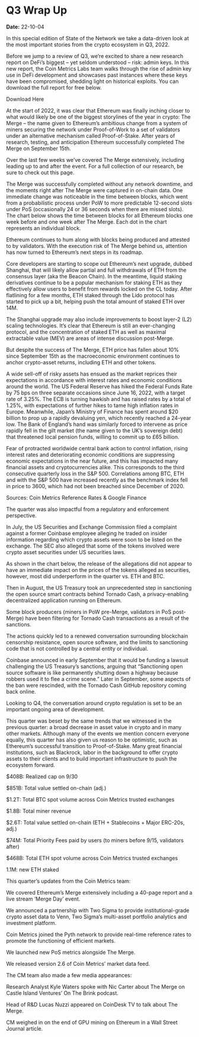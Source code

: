 # Q3 Wrap Up

**Date:** 22-10-04

In this special edition of State of the Network we take a data-driven look at the most important stories from the crypto ecosystem in Q3, 2022.

Before we jump to a review of Q3, we’re excited to share a new research report on DeFi’s biggest – yet seldom understood – risk: admin keys. In this new report, the Coin Metrics Labs team walks through the rise of admin key use in DeFi development and showcases past instances where these keys have been compromised, shedding light on historical exploits. You can download the full report for free below.

Download Here

At the start of 2022, it was clear that Ethereum was finally inching closer to what would likely be one of the biggest storylines of the year in crypto: The Merge – the name given to Ethereum’s ambitious change from a system of miners securing the network under Proof-of-Work to a set of validators under an alternative mechanism called Proof-of-Stake. After years of research, testing, and anticipation Ethereum successfully completed The Merge on September 15th.

Over the last few weeks we’ve covered The Merge extensively, including leading up to and after the event. For a full collection of our research, be sure to check out this page.

The Merge was successfully completed without any network downtime, and the moments right after The Merge were captured in on-chain data. One immediate change was noticeable in the time between blocks, which went from a probabilistic process under PoW to more predictable 12-second slots under PoS (occasionally 24 or 36 seconds when there are missed slots). The chart below shows the time between blocks for all Ethereum blocks one week before and one week after The Merge. Each dot in the chart represents an individual block.

Ethereum continues to hum along with blocks being produced and attested to by validators. With the execution risk of The Merge behind us, attention has now turned to Ethereum’s next steps in its roadmap.

Core developers are starting to scope out Ethereum’s next upgrade, dubbed Shanghai, that will likely allow partial and full withdrawals of ETH from the consensus layer (aka the Beacon Chain). In the meantime, liquid staking derivatives continue to be a popular mechanism for staking ETH as they effectively allow users to benefit from rewards locked on the CL today. After flatlining for a few months, ETH staked through the Lido protocol has started to pick up a bit, helping push the total amount of staked ETH over 14M.

The Shanghai upgrade may also include improvements to boost layer-2 (L2) scaling technologies. It’s clear that Ethereum is still an ever-changing protocol, and the concentration of staked ETH as well as maximal extractable value (MEV) are areas of intense discussion post-Merge.

But despite the success of The Merge, ETH price has fallen about 10% since September 15th as the macroeconomic environment continues to anchor crypto-asset returns, including ETH and other tokens.

A wide sell-off of risky assets has ensued as the market reprices their expectations in accordance with interest rates and economic conditions around the world. The US Federal Reserve has hiked the Federal Funds Rate by 75 bps on three separate occasions since June 16, 2022, with a target rate of 3.25%. The ECB is turning hawkish and has raised rates by a total of 1.25%, with expectations of further hikes to tame high inflation rates in Europe. Meanwhile, Japan’s Ministry of Finance has spent around $20 billion to prop up a rapidly devaluing yen, which recently reached a 24-year low. The Bank of England’s hand was similarly forced to intervene as price rapidly fell in the gilt market (the name given to the UK’s sovereign debt) that threatened local pension funds, willing to commit up to £65 billion.

Fear of protracted worldwide central bank action to control inflation, rising interest rates and deteriorating economic conditions are suppressing economic expectations in the near future, and this has impacted many financial assets and cryptocurrencies alike. This corresponds to the third consecutive quarterly loss in the S&P 500. Correlations among BTC, ETH and with the S&P 500 have increased recently as the benchmark index fell in price to 3600, which had not been breached since December of 2020.

Sources: Coin Metrics Reference Rates & Google Finance

The quarter was also impactful from a regulatory and enforcement perspective.

In July, the US Securities and Exchange Commission filed a complaint against a former Coinbase employee alleging he traded on insider information regarding which crypto assets were soon to be listed on the exchange. The SEC also alleged that some of the tokens involved were crypto asset securities under US securities laws.

As shown in the chart below, the release of the allegations did not appear to have an immediate impact on the prices of the tokens alleged as securities, however, most did underperform in the quarter vs. ETH and BTC.

Then in August, the US Treasury took an unprecedented step in sanctioning the open source smart contracts behind Tornado Cash, a privacy-enabling decentralized application running on Ethereum.

Some block producers (miners in PoW pre-Merge, validators in PoS post-Merge) have been filtering for Tornado Cash transactions as a result of the sanctions.

The actions quickly led to a renewed conversation surrounding blockchain censorship resistance, open source software, and the limits to sanctioning code that is not controlled by a central entity or individual.

Coinbase announced in early September that it would be funding a lawsuit challenging the US Treasury’s sanctions, arguing that “Sanctioning open source software is like permanently shutting down a highway because robbers used it to flee a crime scene.” Later in September, some aspects of the ban were rescinded, with the Tornado Cash GitHub repository coming back online.

Looking to Q4, the conversation around crypto regulation is set to be an important ongoing area of development.

This quarter was beset by the same trends that we witnessed in the previous quarter: a broad decrease in asset value in crypto and in many other markets. Although many of the events we mention concern everyone equally, this quarter has also given us reason to be optimistic, such as Ethereum’s successful transition to Proof-of-Stake. Many great financial institutions, such as Blackrock, labor in the background to offer crypto assets to their clients and to build important infrastructure to push the ecosystem forward.

$408B: Realized cap on 9/30

$851B: Total value settled on-chain (adj.)

$1.2T: Total BTC spot volume across Coin Metrics trusted exchanges

$1.8B: Total miner revenue

$2.6T: Total value settled on-chain (ETH + Stablecoins + Major ERC-20s, adj.)

$74M: Total Priority Fees paid by users (to miners before 9/15, validators after)

$468B: Total ETH spot volume across Coin Metrics trusted exchanges

1.1M: new ETH staked

This quarter’s updates from the Coin Metrics team:

We covered Ethereum’s Merge extensively including a 40-page report and a live stream ‘Merge Day’ event.

We announced a partnership with Two Sigma to provide institutional-grade crypto asset data to Venn, Two Sigma’s multi-asset portfolio analytics and investment platform.

Coin Metrics joined the Pyth network to provide real-time reference rates to promote the functioning of efficient markets.

We launched new PoS metrics alongside The Merge.

We released version 2.6 of Coin Metrics’ market data feed.

The CM team also made a few media appearances:

Research Analyst Kyle Waters spoke with Nic Carter about The Merge on Castle Island Ventures’ On The Brink podcast.

Head of R&D Lucas Nuzzi appeared on CoinDesk TV to talk about The Merge.

CM weighed in on the end of GPU mining on Ethereum in a Wall Street Journal article.